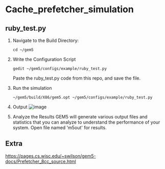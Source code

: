 # Cache_prefetcher_simulation

## ruby_test.py

1) Navigate to the Build Directory:
   ```
   cd ~/gem5
   ```
2) Write the Configuration Script
   ```
   gedit ~/gem5/configs/example/ruby_test.py
   ```

   Paste the ruby_test.py code from this repo, and save the file.

3) Run the simulation
   ```
   ~/gem5/build/X86/gem5.opt ~/gem5/configs/example/ruby_test.py 
   ```
4) Output
   ![image](https://github.com/user-attachments/assets/f27eb63c-602a-4f30-9a9e-2c702d23a0f3)

5) Analyze the Results
   GEM5 will generate various output files and statistics that you can analyze to understand the performance of your system.
   Open file named 'm5out' for results.



## Extra

https://pages.cs.wisc.edu/~swilson/gem5-docs/Prefetcher_8cc_source.html
